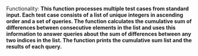 Functionality: **This function processes multiple test cases from standard input. Each test case consists of a list of unique integers in ascending order and a set of queries. The function calculates the cumulative sum of differences between consecutive elements in the list and uses this information to answer queries about the sum of differences between any two indices in the list. The function prints the cumulative sum list and the results of each query.**